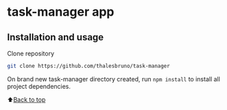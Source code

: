 # task-manager app

## Installation and usage

Clone repository  
```bash
git clone https://github.com/thalesbruno/task-manager
```

On brand new task-manager directory created, run `npm install` to install all project dependencies.  

:arrow_up:[Back to top](#table-of-contents)
